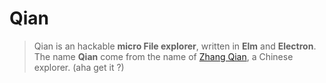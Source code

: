 # Qian

> Qian is an hackable **micro File explorer**, written in **Elm**
> and **Electron**. The name **Qian** come from the name of
> [Zhang Qian](https://en.wikipedia.org/wiki/Zhang_Qian), a Chinese
> explorer. (aha get it ?)